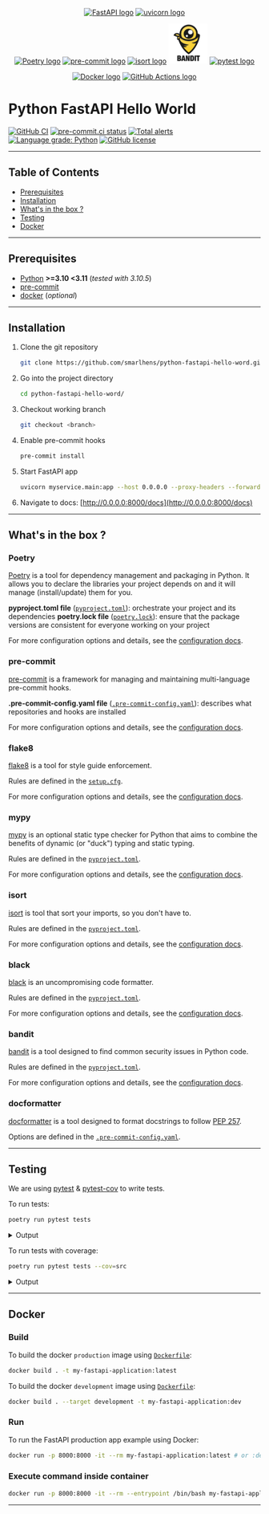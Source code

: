 <p align="center">
  <a href="https://fastapi.tiangolo.com/" target="blank"><img src="https://cdn.worldvectorlogo.com/logos/fastapi.svg" height="100" alt="FastAPI logo" /></a>
  <a href="https://github.com/encode/uvicorn" target="blank"><img src="https://raw.githubusercontent.com/tomchristie/uvicorn/master/docs/uvicorn.png" height="100" alt="uvicorn logo" /></a>
</p>

<p align="center">
  <a href="https://python-poetry.org/" target="blank"><img src="https://python-poetry.org/images/logo-origami.svg" height="80" alt="Poetry logo" /></a>
  <a href="https://pre-commit.com/" target="blank"><img src="https://pre-commit.com/logo.svg" height="80" alt="pre-commit logo" /></a>
  <a href="https://pycqa.github.io/isort/" target="blank"><img src="https://pycqa.github.io/isort/art/logo.png" height="80" alt="isort logo" /></a>
  <a href="https://bandit.readthedocs.io/" target="blank"><img src="https://raw.githubusercontent.com/pycqa/bandit/main/logo/logo.svg" height="80" alt="bandit logo" /></a>
  <a href="https://docs.pytest.org/" target="blank"><img src="https://raw.githubusercontent.com/pytest-dev/pytest/main/doc/en/img/pytest_logo_curves.svg" height="80" alt="pytest logo" /></a>
</p>

<p align="center">
  <a href="https://docs.docker.com/" target="blank"><img src="https://www.docker.com/wp-content/uploads/2022/03/Moby-logo.png" height="60" alt="Docker logo" /></a>
  <a href="https://github.com/features/actions" target="blank"><img src="https://avatars.githubusercontent.com/u/44036562" height="60" alt="GitHub Actions logo" /></a>
</p>

# Python FastAPI Hello World

[![GitHub CI](https://github.com/smarlhens/python-fastapi-hello-word/workflows/ci/badge.svg)](https://github.com/smarlhens/python-fastapi-hello-word/actions/workflows/ci.yml)
[![pre-commit.ci status](https://results.pre-commit.ci/badge/github/smarlhens/python-fastapi-hello-word/main.svg)](https://results.pre-commit.ci/latest/github/smarlhens/python-fastapi-hello-word/main)
[![Total alerts](https://img.shields.io/lgtm/alerts/g/smarlhens/python-fastapi-hello-word.svg?logo=lgtm&logoWidth=18)](https://lgtm.com/projects/g/smarlhens/python-fastapi-hello-word/alerts/)
[![Language grade: Python](https://img.shields.io/lgtm/grade/python/g/smarlhens/python-fastapi-hello-word.svg?logo=lgtm&logoWidth=18)](https://lgtm.com/projects/g/smarlhens/python-fastapi-hello-word/context:javascript)
[![GitHub license](https://img.shields.io/github/license/smarlhens/python-fastapi-hello-word)](https://github.com/smarlhens/python-fastapi-hello-word)

---

## Table of Contents

- [Prerequisites](#prerequisites)
- [Installation](#installation)
- [What's in the box ?](#whats-in-the-box-)
- [Testing](#testing)
- [Docker](#docker)

---

## Prerequisites

- [Python](https://www.python.org/downloads/) **>=3.10 <3.11** (_tested with 3.10.5_)
- [pre-commit](https://pre-commit.com/#install)
- [docker](https://docs.docker.com/get-docker/) (_optional_)

---

## Installation

1. Clone the git repository

   ```bash
   git clone https://github.com/smarlhens/python-fastapi-hello-word.git
   ```

2. Go into the project directory

   ```bash
   cd python-fastapi-hello-word/
   ```

3. Checkout working branch

   ```bash
   git checkout <branch>
   ```

4. Enable pre-commit hooks

   ```bash
   pre-commit install
   ```

5. Start FastAPI app

   ```bash
   uvicorn myservice.main:app --host 0.0.0.0 --proxy-headers --forwarded-allow-ips='*' --port 8000
   ```

6. Navigate to docs: [http://0.0.0.0:8000/docs](http://0.0.0.0:8000/docs)

---

## What's in the box ?

### Poetry

[Poetry](https://python-poetry.org/) is a tool for dependency management and packaging in Python. It allows you to
declare the libraries your project depends on and it will manage (install/update) them for you.

**pyproject.toml file** ([`pyproject.toml`](pyproject.toml)): orchestrate your project and its dependencies
**poetry.lock file** ([`poetry.lock`](poetry.lock)): ensure that the package versions are consistent for everyone
working on your project

For more configuration options and details, see the [configuration docs](https://python-poetry.org/docs/).

### pre-commit

[pre-commit](https://pre-commit.com/) is a framework for managing and maintaining multi-language pre-commit hooks.

**.pre-commit-config.yaml file** ([`.pre-commit-config.yaml`](.pre-commit-config.yaml)): describes what repositories and
hooks are installed

For more configuration options and details, see the [configuration docs](https://pre-commit.com/).

### flake8

[flake8](https://flake8.pycqa.org/) is a tool for style guide enforcement.

Rules are defined in the [`setup.cfg`](setup.cfg).

For more configuration options and details, see the [configuration docs](https://flake8.pycqa.org/).

### mypy

[mypy](http://mypy-lang.org/) is an optional static type checker for Python that aims to combine the benefits of
dynamic (or "duck") typing and static typing.

Rules are defined in the [`pyproject.toml`](pyproject.toml).

For more configuration options and details, see the [configuration docs](https://mypy.readthedocs.io/).

### isort

[isort](https://pycqa.github.io/isort/) is tool that sort your imports, so you don't have to.

Rules are defined in the [`pyproject.toml`](pyproject.toml).

For more configuration options and details, see the [configuration docs](https://pycqa.github.io/isort/).

### black

[black](https://black.readthedocs.io/) is an uncompromising code formatter.

Rules are defined in the [`pyproject.toml`](pyproject.toml).

For more configuration options and details, see the [configuration docs](https://black.readthedocs.io/).

### bandit

[bandit](https://bandit.readthedocs.io/) is a tool designed to find common security issues in Python code.

Rules are defined in the [`pyproject.toml`](pyproject.toml).

For more configuration options and details, see the [configuration docs](https://bandit.readthedocs.io/).

### docformatter

[docformatter](https://github.com/PyCQA/docformatter) is a tool designed to format docstrings to
follow [PEP 257](https://peps.python.org/pep-0257/).

Options are defined in the [`.pre-commit-config.yaml`](.pre-commit-config.yaml).

---

## Testing

We are using [pytest](https://docs.pytest.org/) & [pytest-cov](https://github.com/pytest-dev/pytest-cov) to write tests.

To run tests:

```bash
poetry run pytest tests
```

<details>

<summary>Output</summary>

```text
collected 3 items

tests/test_myservice.py::test_read_root PASSED                                             [ 33%]
tests/test_myservice.py::test_read_item_with_id_and_query PASSED                           [ 66%]
tests/test_myservice.py::test_read_item_with_id_without_query PASSED                       [100%]
```

</details>

To run tests with coverage:

```bash
poetry run pytest tests --cov=src
```

<details>

<summary>Output</summary>

```text
collected 3 items

tests/test_myservice.py::test_read_root PASSED                                             [ 33%]
tests/test_myservice.py::test_read_item_with_id_and_query PASSED                           [ 66%]
tests/test_myservice.py::test_read_item_with_id_without_query PASSED                       [100%]

---------- coverage: platform linux, python 3.10.4-final-0 -----------
Name                        Stmts   Miss  Cover
-----------------------------------------------
src/myservice/__init__.py       1      0   100%
src/myservice/main.py          15      0   100%
src/myservice/settings.py       8      0   100%
-----------------------------------------------
TOTAL                          24      0   100%
```

</details>

---

## Docker

### Build

To build the docker `production` image using [`Dockerfile`](Dockerfile):

```bash
docker build . -t my-fastapi-application:latest
```

To build the docker `development` image using [`Dockerfile`](Dockerfile):

```bash
docker build . --target development -t my-fastapi-application:dev
```

### Run

To run the FastAPI production app example using Docker:

```bash
docker run -p 8000:8000 -it --rm my-fastapi-application:latest # or :dev for development
```

### Execute command inside container

```bash
docker run -p 8000:8000 -it --rm --entrypoint /bin/bash my-fastapi-application:lastest # or :dev for development
```

---
